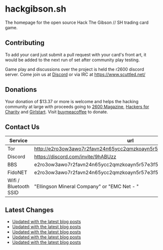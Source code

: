 # hackgibson.sh
The homepage for the open source Hack The Gibson // SH trading card game.


## Contributing

To add your card just submit a pull request with your card's front art, it would be added to the next run of set after community play testing.

Game play and discussions over the project is held the r2600 discord server. Come join us at [Discord](https://discord.com/invite/9hABUzz) or via IRC at https://www.scuttled.net/


## Donations

Your donation of $13.37 or more is welcome and helps the hacking community at large with proceeds going to [2600 Magazine](https://2600.com/), [Hackers for Charity](https://hackersforcharity.org) and [Girlstart](https://girlstart.org).  Visit [buymeacoffee](https://www.buymeacoffee.com/hackgibson.sh) to donate.


## Contact Us

Service | url
-|-
Tor | http://e2ro3ow3awo7r2favn24n65ycc2qmzkoayn5r57e3f56nvjwdcgg32ad.onion
Discord | https://discord.com/invite/9hABUzz
BBS | e2ro3ow3awo7r2favn24n65ycc2qmzkoayn5r57e3f56nvjwdcgg32ad.onion:23
FidoNET | e2ro3ow3awo7r2favn24n65ycc2qmzkoayn5r57e3f56nvjwdcgg32ad.onion:24554
Wifi / Bluetooth SSID | "Ellingson Mineral Company" or "EMC Net - <fidonet address>"

## Latest Changes
<!-- BLOG-POST-LIST:START -->
- [Updated with the latest blog posts](https://github.com/DFW2600/hackgibson.sh/commit/3b95ee2c506297da7df2801e7a4c8324aa991cdb)
- [Updated with the latest blog posts](https://github.com/DFW2600/hackgibson.sh/commit/251aaceb6469f522d0ee45ac3d46e39889009e15)
- [Updated with the latest blog posts](https://github.com/DFW2600/hackgibson.sh/commit/f554b0e06d0807ff96bd88d1b33cac23f604f93c)
- [Updated with the latest blog posts](https://github.com/DFW2600/hackgibson.sh/commit/73990c9dbba33a9229450b26da34e2d74ca5e1f8)
- [Updated with the latest blog posts](https://github.com/DFW2600/hackgibson.sh/commit/a39eebb621851a98efd9acef8a5f1555e7ff4751)
<!-- BLOG-POST-LIST:END -->
